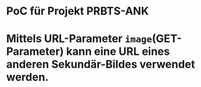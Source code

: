 # PoC für Projekt PRBTS-ANK

# Mittels URL-Parameter `image`(GET-Parameter) kann eine URL eines anderen Sekundär-Bildes verwendet werden.
